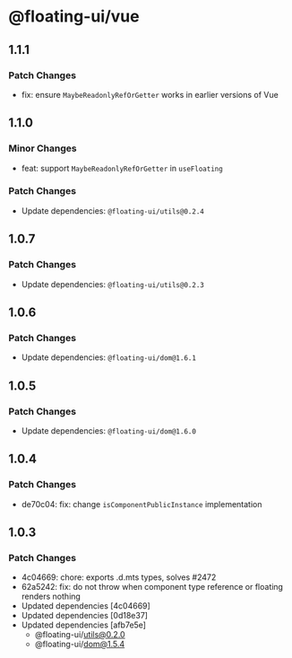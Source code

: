 # @floating-ui/vue

## 1.1.1

### Patch Changes

- fix: ensure `MaybeReadonlyRefOrGetter` works in earlier versions of Vue

## 1.1.0

### Minor Changes

- feat: support `MaybeReadonlyRefOrGetter` in `useFloating`

### Patch Changes

- Update dependencies: `@floating-ui/utils@0.2.4`

## 1.0.7

### Patch Changes

- Update dependencies: `@floating-ui/utils@0.2.3`

## 1.0.6

### Patch Changes

- Update dependencies: `@floating-ui/dom@1.6.1`

## 1.0.5

### Patch Changes

- Update dependencies: `@floating-ui/dom@1.6.0`

## 1.0.4

### Patch Changes

- de70c04: fix: change `isComponentPublicInstance` implementation

## 1.0.3

### Patch Changes

- 4c04669: chore: exports .d.mts types, solves #2472
- 62a5242: fix: do not throw when component type reference or floating renders nothing
- Updated dependencies [4c04669]
- Updated dependencies [0d18e37]
- Updated dependencies [afb7e5e]
  - @floating-ui/utils@0.2.0
  - @floating-ui/dom@1.5.4
